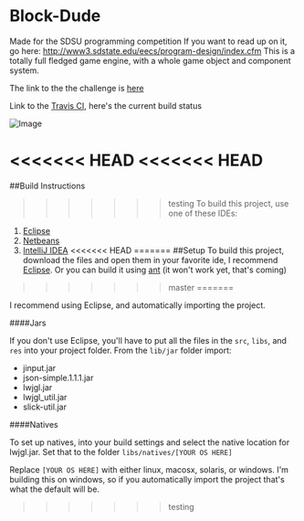 Block-Dude
==========

Made for the SDSU programming competition
If you want to read up on it, go here: http://www3.sdstate.edu/eecs/program-design/index.cfm
This is a totally full fledged game engine, with a whole game object and component system.

The link to the the challenge is [here](http://www.sdstate.edu/eecs/program-design/upload/PDC-2015-Problem-Description.pdf)

Link to the [Travis CI](https://travis-ci.org/thomaslauer/Block-Dude), here's the current build status

![Image](https://travis-ci.org/thomaslauer/Block-Dude.svg?branch=master)

<<<<<<< HEAD
<<<<<<< HEAD
=======

##Build Instructions
>>>>>>> testing
To build this project, use one of these IDEs:

1.  [Eclipse](https://eclipse.org/)
2.  [Netbeans](https://netbeans.org/)
3.  [IntelliJ IDEA](https://www.jetbrains.com/idea/)
<<<<<<< HEAD
=======
##Setup
To build this project, download the files and open them in your favorite ide, I recommend [Eclipse](https://eclipse.org). Or you can build it using [ant](http://ant.apache.org/) (it won't work yet, that's coming)
>>>>>>> master
=======

I recommend using Eclipse, and automatically importing the project.

####Jars

If you don't use Eclipse, you'll have to put all the files in the `src`, `libs`, and `res` into your project folder. From the `lib/jar` folder import:

- jinput.jar
- json-simple.1.1.1.jar
- lwjgl.jar
- lwjgl_util.jar
- slick-util.jar

####Natives

To set up natives, into your build settings and select the native location for lwjgl.jar. Set that to the folder `libs/natives/[YOUR OS HERE]`

Replace `[YOUR OS HERE]` with either linux, macosx, solaris, or windows. I'm building this on windows, so if you automatically import the project that's what the default will be.
>>>>>>> testing
